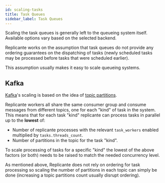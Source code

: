 ```yaml
---
id: scaling-tasks
title: Task Queues
sidebar_label: Task Queues
---
```


Scaling the task queues is generally left to the queueing system itself.
Available options vary based on the selected backend.

Replicante works on the assumption that task queues do not provide any ordering guarantees
on the dispatching of tasks (newly scheduled tasks may be processed before tasks that were
scheduled earlier).

This assumption usually makes it easy to scale queueing systems.


## Kafka
[Kafka](https://kafka.apache.org/)'s scaling is based on the idea of
[topic partitions](https://kafka.apache.org/documentation/#intro_topics).

Replicante workers all share the same consumer group and consume messages from different topics,
one for each "kind" of task in the system.
This means that for each task "kind" replicante can process tasks in parallel up to the **lowest** of:

  * Number of replicante processes with the relevant `task_workers` enabled multiplied by `tasks.threads_count`.
  * Number of partitions in the topic for the task "kind".

To scale processing of tasks for a specific "kind" the lowest of the above factors (or both)
needs to be raised to match the needed concurrency level.

As mentioned above, Replicante does not rely on ordering for task processing so scaling
the number of partitions in each topic can simply be done (increasing a topic partitions
count usually disrupt ordering).

